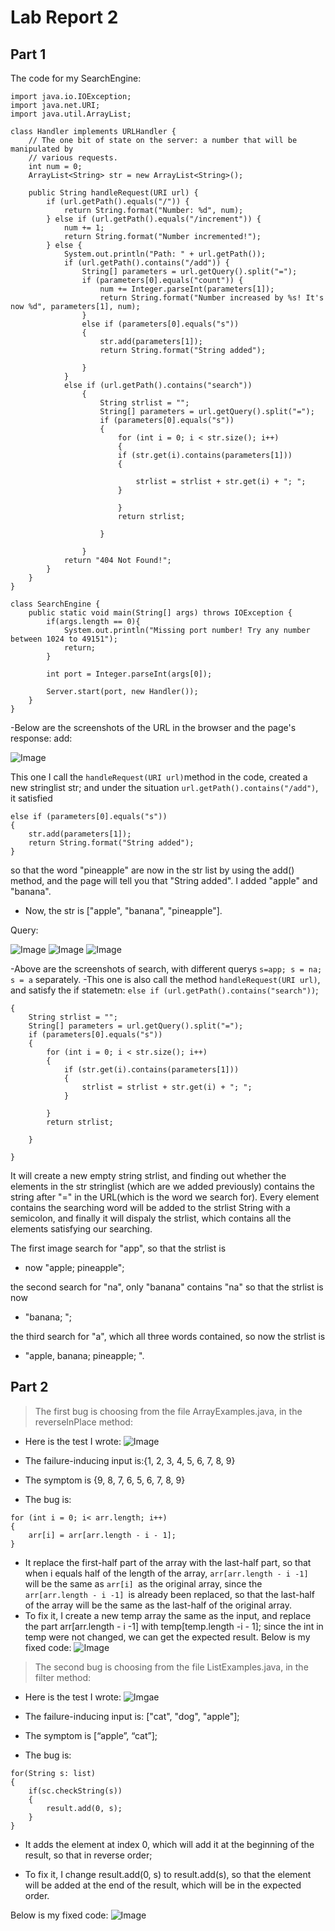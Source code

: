# Lab Report 2
## Part 1
The code for my SearchEngine:
```
import java.io.IOException;
import java.net.URI;
import java.util.ArrayList; 

class Handler implements URLHandler {
    // The one bit of state on the server: a number that will be manipulated by
    // various requests.
    int num = 0;
    ArrayList<String> str = new ArrayList<String>();

    public String handleRequest(URI url) {
        if (url.getPath().equals("/")) {
            return String.format("Number: %d", num);
        } else if (url.getPath().equals("/increment")) {
            num += 1;
            return String.format("Number incremented!");
        } else {
            System.out.println("Path: " + url.getPath());
            if (url.getPath().contains("/add")) {
                String[] parameters = url.getQuery().split("=");
                if (parameters[0].equals("count")) {
                    num += Integer.parseInt(parameters[1]);
                    return String.format("Number increased by %s! It's now %d", parameters[1], num);
                }
                else if (parameters[0].equals("s")) 
                {
                    str.add(parameters[1]);
                    return String.format("String added");
   
                }
            }
            else if (url.getPath().contains("search")) 
                {
                    String strlist = "";
                    String[] parameters = url.getQuery().split("=");
                    if (parameters[0].equals("s"))
                    {
                        for (int i = 0; i < str.size(); i++)
                        {
                        if (str.get(i).contains(parameters[1]))
                        {

                            strlist = strlist + str.get(i) + "; ";
                        }
                        
                        }
                        return strlist;
                        
                    } 
                
                }
            return "404 Not Found!";
        }
    }
}

class SearchEngine {
    public static void main(String[] args) throws IOException {
        if(args.length == 0){
            System.out.println("Missing port number! Try any number between 1024 to 49151");
            return;
        }

        int port = Integer.parseInt(args[0]);

        Server.start(port, new Handler());
    }
}
```
-Below are the screenshots of the URL in the browser and the page's response:
add:

![Image](2.1.png)

This one I call the ```handleRequest(URI url)```method in the code, created a new stringlist str; and under the situation ```url.getPath().contains("/add")```, it satisfied 
```
else if (parameters[0].equals("s")) 
{
    str.add(parameters[1]);
    return String.format("String added");
}

```
so that the word "pineapple" are now in the str list by using the add() method, and the page will tell you that "String added". I added "apple" and "banana".

- Now, the str is ["apple", "banana", "pineapple"].

Query:

![Image](2.2.png)
![Image](2.3.png)
![Image](2.4.png)

-Above are the screenshots of search, with different querys ```s=app; s = na; s = a``` separately. 
-This one is also call the method ```handleRequest(URI url)```, and satisfy the if statemetn: ```else if (url.getPath().contains("search"))```;
```
{
    String strlist = "";
    String[] parameters = url.getQuery().split("=");
    if (parameters[0].equals("s"))
    {
        for (int i = 0; i < str.size(); i++)
        {
            if (str.get(i).contains(parameters[1]))
            {
                strlist = strlist + str.get(i) + "; ";
            }
                        
        }
        return strlist;
                        
    } 
                
}
 ```
It will create a new empty string strlist, and finding out whether the elements in the str stringlist (which are we added previously) contains the string after "=" in the URL(which is the word we search for). Every element contains the searching word will be added to the strlist String with a semicolon, and finally it will dispaly the strlist, which contains all the elements satisfying our searching.

The first image search for "app", so that the strlist is 
- now "apple; pineapple"; 

the second search for "na", only "banana" contains "na" so that the strlist is now 
- "banana; "; 

the third search for "a", which all three words contained, so now the strlist is 
- "apple, banana; pineapple; ".


## Part 2
> The first bug is choosing from the file ArrayExamples.java, in the reverseInPlace method:

- Here is the test I wrote:
![Image](2.5.png)

- The failure-inducing input is:{1, 2, 3, 4, 5, 6, 7, 8, 9}
- The symptom is {9, 8, 7, 6, 5, 6, 7, 8, 9}
- The bug is: 
```
for (int i = 0; i< arr.length; i++)
{
    arr[i] = arr[arr.length - i - 1];
}
```
- It replace the first-half part of the array with the last-half part, so that when i equals half of the length of the array, ```arr[arr.length - i -1] ```will be the same as ```arr[i] ```as the original array, since the ```arr[arr.length - i -1] ```is already been replaced, so that the last-half of the array will be the same as the last-half of the original array.
- To fix it, I create a new temp array the same as the input, and replace the part arr[arr.length - i -1] with temp[temp.length -i - 1]; since the int in temp were not changed, we can get the expected result.
Below is my fixed code:
![Image](2.6.png)

> The second bug is choosing from the file ListExamples.java, in the filter method:

- Here is the test I wrote:
![Imgae](2.7.png)

- The failure-inducing input is: ["cat", "dog", "apple"];
- The symptom is [“apple”, “cat”];
- The bug is:
```
for(String s: list)
{
    if(sc.checkString(s))
    {
        result.add(0, s);
    }
}
```
- It adds the element at index 0, which will add it at the beginning of the result, so that in reverse order;

- To fix it, I change result.add(0, s) to result.add(s), so that the element will be added at the end of the result, which will be in the expected order.

Below is my fixed code:
![Image](2.8.png)

